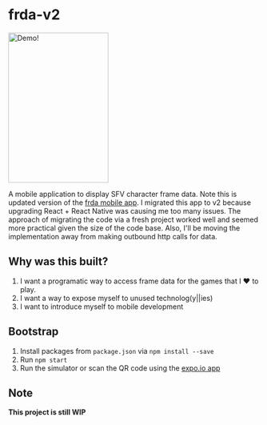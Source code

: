 # frda-v2

<img src="https://s3.amazonaws.com/project-demos/frda-ios-demo.gif" alt="Demo!" width="200" height="300" />

A mobile application to display SFV character frame data. Note this is updated version of the [frda mobile app](https://github.com/jpgnotgif/frda). I migrated this app to v2 because upgrading React + React Native was causing me too many issues. The approach of migrating the code via a fresh project worked well and seemed more practical given the size of the code base. Also, I'll be moving the implementation away from making outbound http calls for data.

## Why was this built?

1. I want a programatic way to access frame data for the games that I :heart: to play.
2. I want a way to expose myself to unused technolog(y||ies)
3. I want to introduce myself to mobile development

## Bootstrap

  1. Install packages from ```package.json``` via ```npm install
     --save```
  2. Run ```npm start```
  3. Run the simulator or scan the QR code using the [expo.io app](https://expo.io/)

## Note

**This project is still WIP**
